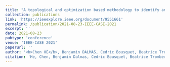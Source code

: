 ```yaml
---
title: "A topological and optimization based methodology to identify and correct ICD miscoding behaviors"
collection: publications
link: 'https://ieeexplore.ieee.org/document/9551661'
permalink: /publication/2021-08-23-IEEE-CASE-2021
excerpt: ''
date: 2021-08-23
pubtype: 'conference'
venue: 'IEEE-CASE 2021'
paperurl: ''
author: '<b>Chen HE</b>, Benjamin DALMAS, Cedric Bousquet, Beatrice Trombert-Paviot, Xiaolan XIE'
citation: 'He, Chen, Benjamin Dalmas, Cedric Bousquet, Beatrice Trombert Pavior, and Xiaolan Xie. "A topological and optimization based methodology to identify and correct ICD miscoding behaviors." In 2021 IEEE 17th International Conference on Automation Science and Engineering (CASE), pp. 1382-1387. IEEE, 2021. EI-indexed, Core conference ranking B.'
---
```

